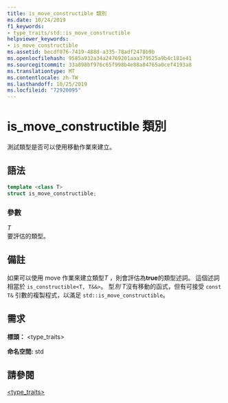 ```yaml
---
title: is_move_constructible 類別
ms.date: 10/24/2019
f1_keywords:
- type_traits/std::is_move_constructible
helpviewer_keywords:
- is_move_constructible
ms.assetid: becdf076-7419-488d-a335-78adf2478b9b
ms.openlocfilehash: 9585a932a34a24769201aaa379525a9b4c181e41
ms.sourcegitcommit: 33a898bf976c65f998b4e88a84765a0cef4193a8
ms.translationtype: MT
ms.contentlocale: zh-TW
ms.lasthandoff: 10/25/2019
ms.locfileid: "72920095"
---
```

# <a name="is_move_constructible-class"></a>is_move_constructible 類別

測試類型是否可以使用移動作業來建立。

## <a name="syntax"></a>語法

```cpp
template <class T>
struct is_move_constructible;
```

### <a name="parameters"></a>參數

*T* \
要評估的類型。

## <a name="remarks"></a>備註

如果可以使用 move 作業來建立類型*T* ，則會評估為**true**的類型述詞。 這個述詞相當於 `is_constructible<T, T&&>`。 型*別 T*沒有移動的函式，但有可接受 `const T&` 引數的複製程式，以滿足 `std::is_move_constructible`。

## <a name="requirements"></a>需求

**標頭：** \<type_traits>

**命名空間:** std

## <a name="see-also"></a>請參閱

[<type_traits>](../standard-library/type-traits.md)
